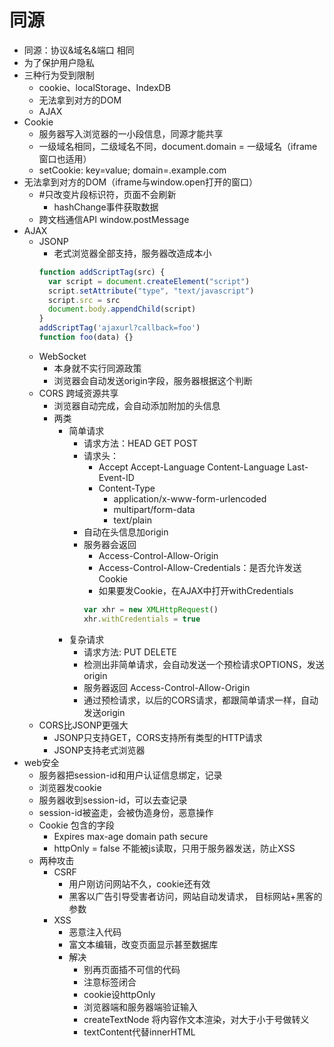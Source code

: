 # 同源
* 同源：协议&域名&端口 相同
* 为了保护用户隐私
* 三种行为受到限制
    * cookie、localStorage、IndexDB
    * 无法拿到对方的DOM
    * AJAX
* Cookie
    * 服务器写入浏览器的一小段信息，同源才能共享
    * 一级域名相同，二级域名不同，document.domain = 一级域名（iframe窗口也适用）
    * setCookie: key=value; domain=.example.com
* 无法拿到对方的DOM（iframe与window.open打开的窗口）
    * \#只改变片段标识符，页面不会刷新
        * hashChange事件获取数据 
    * 跨文档通信API window.postMessage
* AJAX
    * JSONP
        * 老式浏览器全部支持，服务器改造成本小
        ```javascript
        function addScriptTag(src) {
          var script = document.createElement("script")
          script.setAttribute("type", "text/javascript")
          script.src = src
          document.body.appendChild(script)
        }
        addScriptTag('ajaxurl?callback=foo')
        function foo(data) {}
        ```
    * WebSocket
        * 本身就不实行同源政策
        * 浏览器会自动发送origin字段，服务器根据这个判断
    * CORS 跨域资源共享
        * 浏览器自动完成，会自动添加附加的头信息
        * 两类
            * 简单请求
                * 请求方法：HEAD GET POST
                * 请求头：
                    * Accept Accept-Language Content-Language Last-Event-ID
                    * Content-Type
                        * application/x-www-form-urlencoded
                        * multipart/form-data
                        * text/plain
                * 自动在头信息加origin
                * 服务器会返回 
                    * Access-Control-Allow-Origin
                    * Access-Control-Allow-Credentials：是否允许发送Cookie
                    * 如果要发Cookie，在AJAX中打开withCredentials
                    ```javascript
                    var xhr = new XMLHttpRequest()
                    xhr.withCredentials = true
                    ```
            * 复杂请求
                * 请求方法: PUT DELETE
                * 检测出非简单请求，会自动发送一个预检请求OPTIONS，发送origin
                * 服务器返回 Access-Control-Allow-Origin
                * 通过预检请求，以后的CORS请求，都跟简单请求一样，自动发送origin
    * CORS比JSONP更强大
        * JSONP只支持GET，CORS支持所有类型的HTTP请求
        * JSONP支持老式浏览器
* web安全
    * 服务器把session-id和用户认证信息绑定，记录
    * 浏览器发cookie
    * 服务器收到session-id，可以去查记录
    * session-id被盗走，会被伪造身份，恶意操作
    * Cookie 包含的字段
        * Expires max-age domain path secure 
        * httpOnly = false 不能被js读取，只用于服务器发送，防止XSS
    * 两种攻击
        * CSRF
            * 用户刚访问网站不久，cookie还有效
            * 黑客以广告引导受害者访问，网站自动发请求， 目标网站+黑客的参数
        * XSS
            * 恶意注入代码
            * 富文本编辑，改变页面显示甚至数据库
            * 解决
                * 别再页面插不可信的代码
                * 注意标签闭合
                * cookie设httpOnly
                * 浏览器端和服务器端验证输入
                * createTextNode 将内容作文本渲染，对大于小于号做转义
                * textContent代替innerHTML
                

